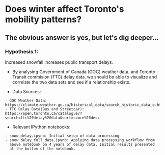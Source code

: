 # Does winter affect Toronto's mobility patterns? 

## The obvious answer is yes, but let's dig deeper...

### Hypothesis 1:

Increased snowfall increases public transport delays.

   - By analysing Government of Canada (GOC) weather data, and Toronto Transit
      commision (TTC) delay data, we should be able to visualize and correlate
      the two data sets and see if a relationship exists.  
    
   - Data Sources:
   
	- GOC Weather Data: https://climate.weather.gc.ca/historical_data/search_historic_data_e.html
	- TTC Delay Data(Bus and Streetcar): https://open.toronto.ca/catalogue/?search=ttc%20delay%20data&sort=score%20desc
  
   - Relevant IPython notebooks:
   
	- snow_delay.ipynb: Initial setup of data processing
	- snow_delay_full_data.ipynb: Applying data processing workflow from 
	  above notebook on 4 years of delay data. Initial results presented 
	  at the bottom of the notebook.
